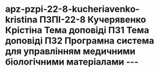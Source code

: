 # apz-pzpi-22-8-kucheriavenko-kristina ПЗПІ-22-8  Кучерявенко Крістіна  Тема доповіді ПЗ1  Тема доповіді ПЗ2  Програмна система для управлінням медичними біологічними матеріалами  ---

